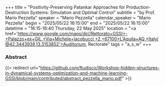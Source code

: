+++
title = "Positivity-Preserving Patankar Approaches for Production-Destruction Systems: Simulation and Optimal Control"
subtitle = "by Prof. Mario Pezzella"
speaker = "Mario Pezzella"
calendar_speaker = "Mario Pezzella"
begin = "2025/05/22  16:15:00"
end = "2025/05/22  16:15:00"
datetime = "16:15-16:40 Thursday, 22 May 2025"
location = "<a href='https://www.google.com/maps/dir//Rettorato+GSSI+-+Palazzo+ex+GIL,+Via+Michele+Iacobucci,+2,+67100+L'Aquila+AQ,+Italy/@42.3443938,13.3153852'>Auditorium, Rectorate</a>"
tags = "a_s_w"
+++

### Abstract
{{< redirect url="https://github.com/ftudisco/Workshop-hidden-structures-in-dynamical-systems-optimization-and-machine-learning-GSSI/blob/main/contributed/abstract_pezzella_mario.pdf" >}}
